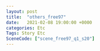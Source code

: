 ```yaml
---
layout: post
title:  "others_free97"
date:   2021-02-08 19:00:00 +0000
categories: Etc
Tags: Story Etc
SceneCode: ["scene_free97_q1_s20"]
---
```

